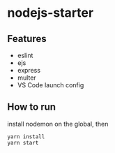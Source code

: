 # nodejs-starter

## Features

- eslint
- ejs
- express
- multer
- VS Code launch config

## How to run

install nodemon on the global, then

```
yarn install
yarn start
```
